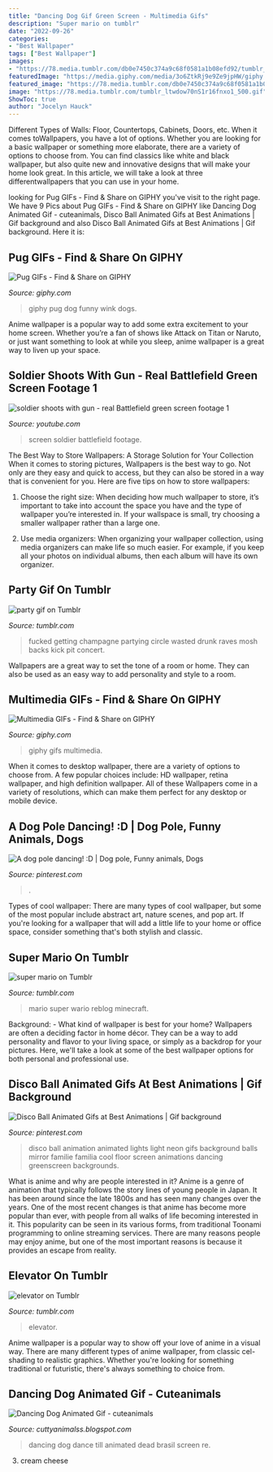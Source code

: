 ```yaml
---
title: "Dancing Dog Gif Green Screen - Multimedia Gifs"
description: "Super mario on tumblr"
date: "2022-09-26"
categories:
- "Best Wallpaper"
tags: ["Best Wallpaper"]
images:
- "https://78.media.tumblr.com/db0e7450c374a9c68f0581a1b08efd92/tumblr_oz198jhZIK1vdwpfpo2_400.gif"
featuredImage: "https://media.giphy.com/media/3o6ZtkRj9e9Ze9jpHW/giphy.gif"
featured_image: "https://78.media.tumblr.com/db0e7450c374a9c68f0581a1b08efd92/tumblr_oz198jhZIK1vdwpfpo2_400.gif"
image: "https://78.media.tumblr.com/tumblr_ltwdow70nS1r16fnxo1_500.gif"
ShowToc: true
author: "Jocelyn Hauck"
---
```



Different Types of Walls: Floor, Countertops, Cabinets, Doors, etc.
When it comes toWallpapers, you have a lot of options. Whether you are looking for a basic wallpaper or something more elaborate, there are a variety of options to choose from. You can find classics like white and black wallpaper, but also quite new and innovative designs that will make your home look great. In this article, we will take a look at three differentwallpapers that you can use in your home.

	

		
looking for Pug GIFs - Find &amp; Share on GIPHY you've visit to the right page. We have 9 Pics about Pug GIFs - Find &amp; Share on GIPHY like Dancing Dog Animated Gif - cuteanimals, Disco Ball Animated Gifs at Best Animations | Gif background and also Disco Ball Animated Gifs at Best Animations | Gif background. Here it is:
		
    
## Pug GIFs - Find &amp; Share On GIPHY

<img loading=lazy src="https://media.giphy.com/media/OsVHDytNJNQ7m/giphy.gif" onerror="this.onerror=null;this.src='https://tse1.mm.bing.net/th?id=OIP.gGXgT7SCk9ucEYmlSoeCOwAAAA&amp;pid=15.1';" alt="Pug GIFs - Find &amp; Share on GIPHY">

_Source: giphy.com_

>giphy pug dog funny wink dogs. 

	

Anime wallpaper is a popular way to add some extra excitement to your home screen. Whether you’re a fan of shows like Attack on Titan or Naruto, or just want something to look at while you sleep, anime wallpaper is a great way to liven up your space.

    
## Soldier Shoots With Gun - Real Battlefield Green Screen Footage 1

<img loading=lazy src="https://i.ytimg.com/vi/pdwUVbyKjgc/maxresdefault.jpg" onerror="this.onerror=null;this.src='https://tse4.mm.bing.net/th?id=OIP.5YPAGFn3vgPXqqZ6z0eOwQHaEK&amp;pid=15.1';" alt="soldier shoots with gun - real Battlefield green screen footage 1">

_Source: youtube.com_

>screen soldier battlefield footage. 

	

The Best Way to Store Wallpapers: A Storage Solution for Your Collection
When it comes to storing pictures, Wallpapers is the best way to go. Not only are they easy and quick to access, but they can also be stored in a way that is convenient for you. Here are five tips on how to store wallpapers:
1) Choose the right size: When deciding how much wallpaper to store, it’s important to take into account the space you have and the type of wallpaper you’re interested in. If your wallspace is small, try choosing a smaller wallpaper rather than a large one.

2) Use media organizers: When organizing your wallpaper collection, using media organizers can make life so much easier. For example, if you keep all your photos on individual albums, then each album will have its own organizer.

    
## Party Gif On Tumblr

<img loading=lazy src="https://78.media.tumblr.com/tumblr_ltwdow70nS1r16fnxo1_500.gif" onerror="this.onerror=null;this.src='https://tse2.mm.bing.net/th?id=OIP.U-mzxNcvBMVQITpR4HeycAHaE6&amp;pid=15.1';" alt="party gif on Tumblr">

_Source: tumblr.com_

>fucked getting champagne partying circle wasted drunk raves mosh backs kick pit concert. 

	

Wallpapers are a great way to set the tone of a room or home. They can also be used as an easy way to add personality and style to a room.

    
## Multimedia GIFs - Find &amp; Share On GIPHY

<img loading=lazy src="https://media.giphy.com/media/3o6ZtkRj9e9Ze9jpHW/giphy.gif" onerror="this.onerror=null;this.src='https://tse3.mm.bing.net/th?id=OIP.CwF44yLcJIhVcWk9QAZeZgHaEK&amp;pid=15.1';" alt="Multimedia GIFs - Find &amp; Share on GIPHY">

_Source: giphy.com_

>giphy gifs multimedia. 

	

When it comes to desktop wallpaper, there are a variety of options to choose from. A few popular choices include: HD wallpaper, retina wallpaper, and high definition wallpaper. All of these Wallpapers come in a variety of resolutions, which can make them perfect for any desktop or mobile device. 

    
## A Dog Pole Dancing! :D | Dog Pole, Funny Animals, Dogs

<img loading=lazy src="https://i.pinimg.com/originals/98/47/23/984723e23ec9298fe157886fb6fa19c2.jpg" onerror="this.onerror=null;this.src='https://tse3.mm.bing.net/th?id=OIP.qn5j2uRqH8hlpS79kJTVQgHaJ6&amp;pid=15.1';" alt="A dog pole dancing! :D | Dog pole, Funny animals, Dogs">

_Source: pinterest.com_

>. 

	

Types of cool wallpaper:
There are many types of cool wallpaper, but some of the most popular include abstract art, nature scenes, and pop art. If you're looking for a wallpaper that will add a little life to your home or office space, consider something that's both stylish and classic.

    
## Super Mario On Tumblr

<img loading=lazy src="https://78.media.tumblr.com/db0e7450c374a9c68f0581a1b08efd92/tumblr_oz198jhZIK1vdwpfpo2_400.gif" onerror="this.onerror=null;this.src='https://tse2.mm.bing.net/th?id=OIP.Brux7kkdFYukCj7Zf8QX6gAAAA&amp;pid=15.1';" alt="super mario on Tumblr">

_Source: tumblr.com_

>mario super wario reblog minecraft. 

	

Background: - What kind of wallpaper is best for your home?
Wallpapers are often a deciding factor in home décor. They can be a way to add personality and flavor to your living space, or simply as a backdrop for your pictures. Here, we'll take a look at some of the best wallpaper options for both personal and professional use.

    
## Disco Ball Animated Gifs At Best Animations | Gif Background

<img loading=lazy src="https://i.pinimg.com/originals/8a/18/9d/8a189d4613f862eae3ac44712d4a70f0.gif" onerror="this.onerror=null;this.src='https://tse4.mm.bing.net/th?id=OIP.HuYMffnChocyz8VRbnA7DwAAAA&amp;pid=15.1';" alt="Disco Ball Animated Gifs at Best Animations | Gif background">

_Source: pinterest.com_

>disco ball animation animated lights light neon gifs background balls mirror familie familia cool floor screen animations dancing greenscreen backgrounds. 

	

What is anime and why are people interested in it?
Anime is a genre of animation that typically follows the story lines of young people in Japan. It has been around since the late 1800s and has seen many changes over the years. One of the most recent changes is that anime has become more popular than ever, with people from all walks of life becoming interested in it. This popularity can be seen in its various forms, from traditional Toonami programming to online streaming services. There are many reasons people may enjoy anime, but one of the most important reasons is because it provides an escape from reality.

    
## Elevator On Tumblr

<img loading=lazy src="https://67.media.tumblr.com/1fea82dcc243f6da3694aecee532156e/tumblr_o941hhqBXb1ukldkho1_400.gif" onerror="this.onerror=null;this.src='https://tse1.mm.bing.net/th?id=OIP.4ByRq5Hybu53oOCFEm9kwgAAAA&amp;pid=15.1';" alt="elevator on Tumblr">

_Source: tumblr.com_

>elevator. 

	

Anime wallpaper is a popular way to show off your love of anime in a visual way. There are many different types of anime wallpaper, from classic cel-shading to realistic graphics. Whether you're looking for something traditional or futuristic, there's always something to choice from.

    
## Dancing Dog Animated Gif - Cuteanimals

<img loading=lazy src="https://thumbs.gfycat.com/HospitableCreamyFlicker-small.gif" onerror="this.onerror=null;this.src='https://tse4.mm.bing.net/th?id=OIP.BnwoM2j2TfvUDvo4aw_hQAAAAA&amp;pid=15.1';" alt="Dancing Dog Animated Gif - cuteanimals">

_Source: cuttyanimalss.blogspot.com_

>dancing dog dance till animated dead brasil screen re. 

	

3. cream cheese 

